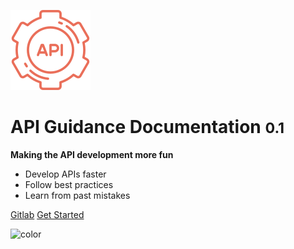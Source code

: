 <!-- _coverpage.md -->



![logo](_media/icon.svg)

# API Guidance Documentation <small>0.1</small>

**Making the API development more fun**

- Develop APIs faster
- Follow best practices
- Learn from past mistakes

[Gitlab](http://apis.glpages.ad.nerc.ac.uk/api-guidance-docs)
[Get Started](goal.md)

<!-- background color -->
![color](#4f4f4f)

